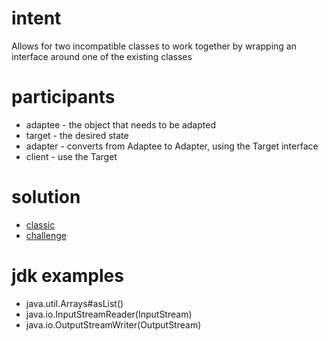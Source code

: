 # intent
Allows for two incompatible classes to work together by wrapping an interface around one of the existing classes

# participants
- adaptee - the object that needs to be adapted
- target - the desired state
- adapter - converts from Adaptee to Adapter, using the Target interface
- client - use the Target

# solution
- [classic](../../../src/main/java/com/sda/patterns/structural/adapter/ex1/Client.java)
- [challenge](../../../src/main/java/com/sda/patterns/structural/adapter/challenge/Client.java)

# jdk examples
- java.util.Arrays#asList()
- java.io.InputStreamReader(InputStream)
- java.io.OutputStreamWriter(OutputStream)
